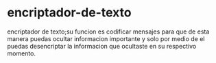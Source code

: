 # encriptador-de-texto
encriptador de texto;su funcion es codificar mensajes para que de esta manera puedas ocultar informacion importante y solo por medio de el puedas desencriptar la informacion que ocultaste en su respectivo momento.

